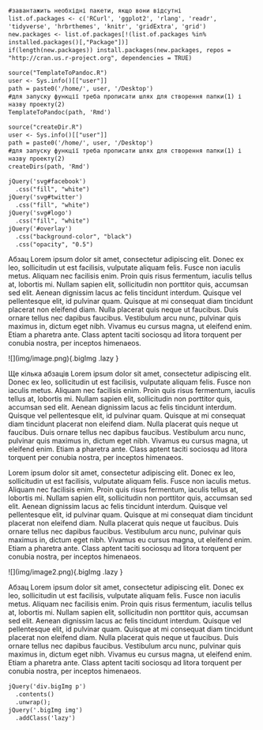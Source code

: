 <!-- не редагуємо -->
```{r installpackages, include=FALSE }
#завантажить необхідні пакети, якщо вони відсутні
list.of.packages <- c('RCurl', 'ggplot2', 'rlang', 'readr', 'tidyverse', 'hrbrthemes', 'knitr', 'gridExtra', 'grid')
new.packages <- list.of.packages[!(list.of.packages %in% installed.packages()[,"Package"])]
if(length(new.packages)) install.packages(new.packages, repos = "http://cran.us.r-project.org", dependencies = TRUE)
```

<!-- не редагуємо -->
```{r pandoc, include=FALSE }
source("TemplateToPandoc.R")
user <- Sys.info()[["user"]]
path = paste0('/home/', user, '/Desktop')
#для запуску функції треба прописати шлях для створення папки(1) і назву проекту(2)
TemplateToPandoc(path, 'Rmd')
```

<!-- не редагуємо -->
```{r dir, include=FALSE }
source("createDir.R")
user <- Sys.info()[["user"]]
path = paste0('/home/', user, '/Desktop')
#для запуску функції треба прописати шлях для створення папки(1) і назву проекту(2)
createDirs(path, 'Rmd')
```



<!-- редагуємо за потреби, код змінює колір лого, соц іконок і overlay заставочного зображення -->
```{js, echo=FALSE } 
jQuery('svg#facebook')
  .css("fill", "white")
jQuery('svg#twitter')
  .css("fill", "white")
jQuery('svg#logo')
  .css("fill", "white")
jQuery('#overlay')
  .css("background-color", "black")
  .css("opacity", "0.5")
``` 

Абзац
Lorem ipsum dolor sit amet, consectetur adipiscing elit. Donec ex leo, sollicitudin ut est facilisis, vulputate aliquam felis. Fusce non iaculis metus. Aliquam nec facilisis enim. Proin quis risus fermentum, iaculis tellus at, lobortis mi. Nullam sapien elit, sollicitudin non porttitor quis, accumsan sed elit. Aenean dignissim lacus ac felis tincidunt interdum. Quisque vel pellentesque elit, id pulvinar quam. Quisque at mi consequat diam tincidunt placerat non eleifend diam. Nulla placerat quis neque ut faucibus. Duis ornare tellus nec dapibus faucibus. Vestibulum arcu nunc, pulvinar quis maximus in, dictum eget nibh. Vivamus eu cursus magna, ut eleifend enim. Etiam a pharetra ante. Class aptent taciti sociosqu ad litora torquent per conubia nostra, per inceptos himenaeos.



<!-- Додаємо зображення:  -->
<div class='bigImg'>
![](img/image.png){.bigImg .lazy } 
</div>
<!-- замість "image.png" вставте потрібну назву  -->

Ще кілька абзаців
Lorem ipsum dolor sit amet, consectetur adipiscing elit. Donec ex leo, sollicitudin ut est facilisis, vulputate aliquam felis. Fusce non iaculis metus. Aliquam nec facilisis enim. Proin quis risus fermentum, iaculis tellus at, lobortis mi. Nullam sapien elit, sollicitudin non porttitor quis, accumsan sed elit. Aenean dignissim lacus ac felis tincidunt interdum. Quisque vel pellentesque elit, id pulvinar quam. Quisque at mi consequat diam tincidunt placerat non eleifend diam. Nulla placerat quis neque ut faucibus. Duis ornare tellus nec dapibus faucibus. Vestibulum arcu nunc, pulvinar quis maximus in, dictum eget nibh. Vivamus eu cursus magna, ut eleifend enim. Etiam a pharetra ante. Class aptent taciti sociosqu ad litora torquent per conubia nostra, per inceptos himenaeos.

Lorem ipsum dolor sit amet, consectetur adipiscing elit. Donec ex leo, sollicitudin ut est facilisis, vulputate aliquam felis. Fusce non iaculis metus. Aliquam nec facilisis enim. Proin quis risus fermentum, iaculis tellus at, lobortis mi. Nullam sapien elit, sollicitudin non porttitor quis, accumsan sed elit. Aenean dignissim lacus ac felis tincidunt interdum. Quisque vel pellentesque elit, id pulvinar quam. Quisque at mi consequat diam tincidunt placerat non eleifend diam. Nulla placerat quis neque ut faucibus. Duis ornare tellus nec dapibus faucibus. Vestibulum arcu nunc, pulvinar quis maximus in, dictum eget nibh. Vivamus eu cursus magna, ut eleifend enim. Etiam a pharetra ante. Class aptent taciti sociosqu ad litora torquent per conubia nostra, per inceptos himenaeos.



<!-- Ще одне зображення, якщо треба:  -->
<div class='bigImg'>
![](img/image2.png){.bigImg .lazy }<!-- Видаліть цю строчку, якщо друга картинка не потрібна --> 
</div>
<!-- замість "image2.png" вставте потрібну назву  -->

Абзац
Lorem ipsum dolor sit amet, consectetur adipiscing elit. Donec ex leo, sollicitudin ut est facilisis, vulputate aliquam felis. Fusce non iaculis metus. Aliquam nec facilisis enim. Proin quis risus fermentum, iaculis tellus at, lobortis mi. Nullam sapien elit, sollicitudin non porttitor quis, accumsan sed elit. Aenean dignissim lacus ac felis tincidunt interdum. Quisque vel pellentesque elit, id pulvinar quam. Quisque at mi consequat diam tincidunt placerat non eleifend diam. Nulla placerat quis neque ut faucibus. Duis ornare tellus nec dapibus faucibus. Vestibulum arcu nunc, pulvinar quis maximus in, dictum eget nibh. Vivamus eu cursus magna, ut eleifend enim. Etiam a pharetra ante. Class aptent taciti sociosqu ad litora torquent per conubia nostra, per inceptos himenaeos.



<!-- не редагуємо, цей скрипт прибирає зайві <p> теги, перед зображеннями, а також додає клас lazy (зображення вантажиться, коли воно потрапляє у vievport) -->

```{js, echo=FALSE }
jQuery('div.bigImg p')
  .contents()
  .unwrap();
jQuery('.bigImg img')
  .addClass('lazy')
``` 

